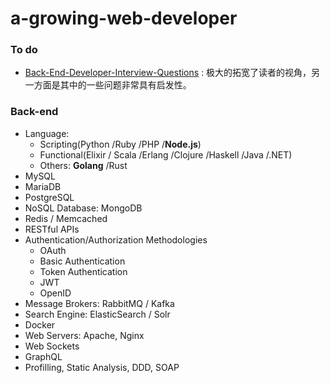 # a-growing-web-developer

### To do 

- [Back-End-Developer-Interview-Questions](http://www.go2going.com/2017/11/14/Back-End-Developer-Interview-Questions/) : 极大的拓宽了读者的视角，另一方面是其中的一些问题非常具有启发性。


### Back-end

* Language: 
	* Scripting(Python  /Ruby /PHP /**Node.js**)
	* Functional(Elixir / Scala /Erlang /Clojure /Haskell /Java /.NET)
	* Others: **Golang** /Rust
* MySQL
* MariaDB
* PostgreSQL
* NoSQL Database: MongoDB
* Redis / Memcached
* RESTful APIs
* Authentication/Authorization Methodologies
	* OAuth
	* Basic Authentication
	* Token Authentication
	* JWT
	* OpenID
* Message Brokers: RabbitMQ / Kafka
* Search Engine: ElasticSearch / Solr
* Docker
* Web Servers: Apache, Nginx	
* Web Sockets
* GraphQL
* Profilling, Static Analysis, DDD, SOAP

